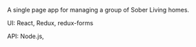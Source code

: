 A single page app for managing a group of Sober Living homes.

UI: React, Redux, redux-forms

API: Node.js, 